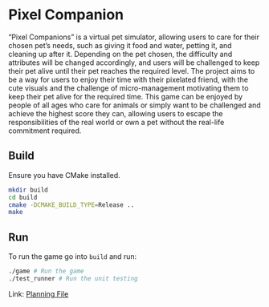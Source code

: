 # Pixel Companion

“Pixel Companions” is a virtual pet simulator, allowing users to care for their chosen pet’s needs, such as giving it food and water, petting it, and cleaning up after it. Depending on the pet chosen, the difficulty and attributes will be changed accordingly, and users will be challenged to keep their pet alive until their pet reaches the required level. The project aims to be a way for users to enjoy their time with their pixelated friend, with the cute visuals and the challenge of micro-management motivating them to keep their pet alive for the required time. This game can be enjoyed by people of all ages who care for animals or simply want to be challenged and achieve the highest score they can, allowing users to escape the responsibilities of the real world or own a pet without the real-life commitment required.


## Build

Ensure you have CMake installed.

```sh
mkdir build
cd build
cmake -DCMAKE_BUILD_TYPE=Release .. 
make
```

## Run

To run the game go into `build` and run:

```sh
./game # Run the game
./test_runner # Run the unit testing
```









Link: [Planning File](https://uao365-my.sharepoint.com/:w:/r/personal/a1925005_adelaide_edu_au/Documents/OOP%20Planning%20Document.docx?d=wcb25172e90c44b59b39e56529ba399d0&csf=1&web=1&e=NK1DVS)




